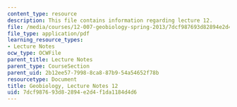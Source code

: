 ```yaml
---
content_type: resource
description: This file contains information regarding lecture 12.
file: /media/courses/12-007-geobiology-spring-2013/7dcf987693d82894e2d4f1da1184d4d6_MIT12_007S13_Lec12.pdf
file_type: application/pdf
learning_resource_types:
- Lecture Notes
ocw_type: OCWFile
parent_title: Lecture Notes
parent_type: CourseSection
parent_uid: 2b12ee57-7998-8ca8-87b9-54a54652f78b
resourcetype: Document
title: Geobiology, Lecture Notes 12
uid: 7dcf9876-93d8-2894-e2d4-f1da1184d4d6
---
```

